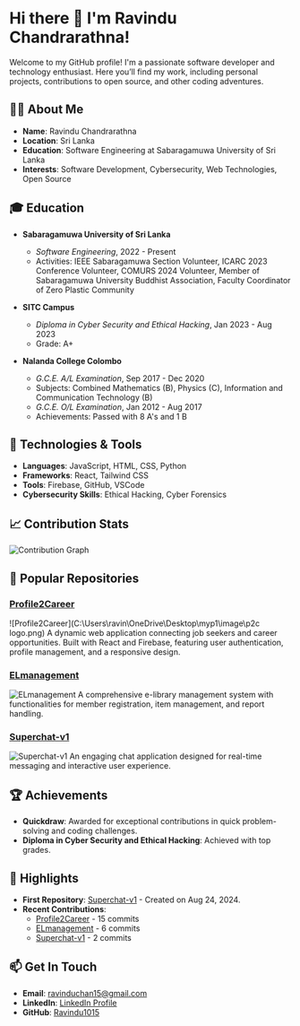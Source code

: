 # Hi there 👋 I'm Ravindu Chandrarathna!

Welcome to my GitHub profile! I'm a passionate software developer and technology enthusiast. Here you’ll find my work, including personal projects, contributions to open source, and other coding adventures.

## 👨‍💻 About Me

- **Name**: Ravindu Chandrarathna
- **Location**: Sri Lanka
- **Education**: Software Engineering at Sabaragamuwa University of Sri Lanka
- **Interests**: Software Development, Cybersecurity, Web Technologies, Open Source

## 🎓 Education

- **Sabaragamuwa University of Sri Lanka**
  - *Software Engineering*, 2022 - Present
  - Activities: IEEE Sabaragamuwa Section Volunteer, ICARC 2023 Conference Volunteer, COMURS 2024 Volunteer, Member of Sabaragamuwa University Buddhist Association, Faculty Coordinator of Zero Plastic Community
  
- **SITC Campus**
  - *Diploma in Cyber Security and Ethical Hacking*, Jan 2023 - Aug 2023
  - Grade: A+

- **Nalanda College Colombo**
  - *G.C.E. A/L Examination*, Sep 2017 - Dec 2020
  - Subjects: Combined Mathematics (B), Physics (C), Information and Communication Technology (B)
  - *G.C.E. O/L Examination*, Jan 2012 - Aug 2017
  - Achievements: Passed with 8 A's and 1 B

## 🔧 Technologies & Tools

- **Languages**: JavaScript, HTML, CSS, Python
- **Frameworks**: React, Tailwind CSS
- **Tools**: Firebase, GitHub, VSCode
- **Cybersecurity Skills**: Ethical Hacking, Cyber Forensics

## 📈 Contribution Stats

![Contribution Graph](https://activity-graph.herokuapp.com/graph?username=Ravindu1015&theme=github&hide_border=true)

## 🚀 Popular Repositories

### [Profile2Career](https://github.com/Ravindu1015/Profile2Career)
![Profile2Career](C:\Users\ravin\OneDrive\Desktop\myp1\image\p2c logo.png)
A dynamic web application connecting job seekers and career opportunities. Built with React and Firebase, featuring user authentication, profile management, and a responsive design.

### [ELmanagement](https://github.com/Ravindu1015/ELmanagement)
![ELmanagement](https://via.placeholder.com/150?text=ELmanagement)
A comprehensive e-library management system with functionalities for member registration, item management, and report handling.

### [Superchat-v1](https://github.com/Ravindu1015/Superchat-v1)
![Superchat-v1](https://via.placeholder.com/150?text=Superchat-v1)
An engaging chat application designed for real-time messaging and interactive user experience.

## 🏆 Achievements

- **Quickdraw**: Awarded for exceptional contributions in quick problem-solving and coding challenges.
- **Diploma in Cyber Security and Ethical Hacking**: Achieved with top grades.

## 🌟 Highlights

- **First Repository**: [Superchat-v1](https://github.com/Ravindu1015/Superchat-v1) - Created on Aug 24, 2024.
- **Recent Contributions**:
  - [Profile2Career](https://github.com/Ravindu1015/Profile2Career) - 15 commits
  - [ELmanagement](https://github.com/Ravindu1015/ELmanagement) - 6 commits
  - [Superchat-v1](https://github.com/Ravindu1015/Superchat-v1) - 2 commits

## 📫 Get In Touch

- **Email**: [ravinduchan15@gmail.com](mailto:ravinduchan15@gmail.com)
- **LinkedIn**: [LinkedIn Profile](https://www.linkedin.com/in/ravinduchandrarathna/)
- **GitHub**: [Ravindu1015](https://github.com/Ravindu1015)
